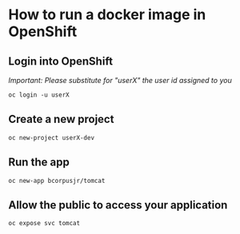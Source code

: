 # How to run a docker image in OpenShift

## Login into OpenShift 

*Important: Please substitute for "userX" the user id assigned to you*

```
oc login -u userX
```

## Create a new project

```
oc new-project userX-dev
```

## Run the app 

```
oc new-app bcorpusjr/tomcat
```

## Allow the public to access your application

```
oc expose svc tomcat
```


